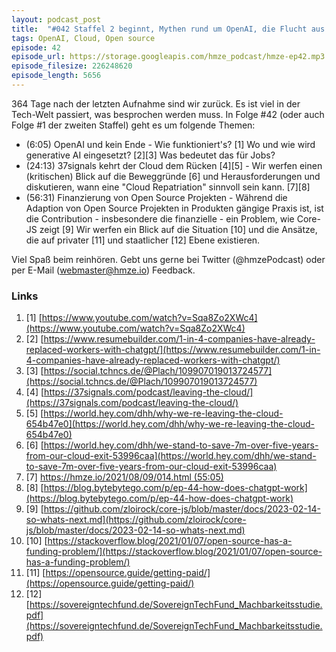 ```yaml
---
layout: podcast_post
title:  "#042 Staffel 2 beginnt, Mythen rund um OpenAI, die Flucht aus der Cloud und was sich bei Open Source ändern muss"
tags: OpenAI, Cloud, Open source
episode: 42
episode_url: https://storage.googleapis.com/hmze_podcast/hmze-ep42.mp3
episode_filesize: 226248620
episode_length: 5656
---
```


364 Tage nach der letzten Aufnahme sind wir zurück. Es ist viel in der Tech-Welt passiert, was besprochen werden muss. In Folge #42 (oder auch Folge #1 der zweiten Staffel) geht es um folgende Themen:

* (6:05) OpenAI und kein Ende - Wie funktioniert's? [1] Wo und wie wird generative AI eingesetzt? [2][3] Was bedeutet das für Jobs?
* (24:13) 37signals kehrt der Cloud dem Rücken [4][5] - Wir werfen einen (kritischen) Blick auf die Beweggründe [6] und Herausforderungen und diskutieren, wann eine "Cloud Repatriation" sinnvoll sein kann. [7][8]
* (56:31) Finanzierung von Open Source Projekten - Während die Adaption von Open Source Projekten in Produkten gängige Praxis ist, ist die Contribution - insbesondere die finanzielle - ein Problem, wie Core-JS zeigt [9] Wir werfen ein Blick auf die Situation [10] und die Ansätze, die auf privater [11] und staatlicher [12] Ebene existieren.

Viel Spaß beim reinhören. Gebt uns gerne bei Twitter (@hmzePodcast) oder per E-Mail (webmaster@hmze.io) Feedback.

### Links ###
1. [1] [https://www.youtube.com/watch?v=Sqa8Zo2XWc4](https://www.youtube.com/watch?v=Sqa8Zo2XWc4)
2. [2] [https://www.resumebuilder.com/1-in-4-companies-have-already-replaced-workers-with-chatgpt/](https://www.resumebuilder.com/1-in-4-companies-have-already-replaced-workers-with-chatgpt/)
3. [3] [https://social.tchncs.de/@Plach/109907019013724577](https://social.tchncs.de/@Plach/109907019013724577)
4. [4] [https://37signals.com/podcast/leaving-the-cloud/](https://37signals.com/podcast/leaving-the-cloud/)
5. [5] [https://world.hey.com/dhh/why-we-re-leaving-the-cloud-654b47e0](https://world.hey.com/dhh/why-we-re-leaving-the-cloud-654b47e0)
6. [6] [https://world.hey.com/dhh/we-stand-to-save-7m-over-five-years-from-our-cloud-exit-53996caa](https://world.hey.com/dhh/we-stand-to-save-7m-over-five-years-from-our-cloud-exit-53996caa)
7. [7] [https://hmze.io/2021/08/09/014.html (55:05)](https://hmze.io/2021/08/09/014.html)
8. [8] [https://blog.bytebytego.com/p/ep-44-how-does-chatgpt-work](https://blog.bytebytego.com/p/ep-44-how-does-chatgpt-work)
9. [9] [https://github.com/zloirock/core-js/blob/master/docs/2023-02-14-so-whats-next.md](https://github.com/zloirock/core-js/blob/master/docs/2023-02-14-so-whats-next.md)
10. [10] [https://stackoverflow.blog/2021/01/07/open-source-has-a-funding-problem/](https://stackoverflow.blog/2021/01/07/open-source-has-a-funding-problem/)
11. [11] [https://opensource.guide/getting-paid/](https://opensource.guide/getting-paid/)
12. [12] [https://sovereigntechfund.de/SovereignTechFund_Machbarkeitsstudie.pdf](https://sovereigntechfund.de/SovereignTechFund_Machbarkeitsstudie.pdf)
